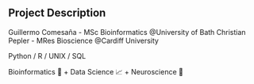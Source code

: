 ## Project Description 

Guillermo Comesaña - MSc Bioinformatics @University of Bath
Christian Pepler - MRes Bioscience @Cardiff University

Python / R / UNIX / SQL

Bioinformatics 🧬 + Data Science 📈 + Neuroscience 🧠
